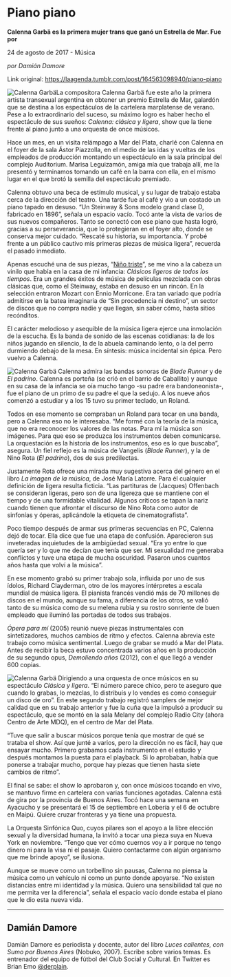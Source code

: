 # Piano piano

**Calenna Garbä es la primera mujer trans que ganó un Estrella de Mar. Fue por**

24 de agosto de 2017 - Música

_por Damián Damore_

Link original: https://laagenda.tumblr.com/post/164563098940/piano-piano

![Calenna Garbä](https://64.media.tumblr.com/f18a30f0c4ac63d374e64bb7a67d5a56/tumblr_inline_pdvzvsfAP61t6q87u_500.jpg)La compositora Calenna Garbä fue este año la primera artista transexual argentina en obtener un premio Estrella de Mar, galardón que se destina a los espectáculos de la cartelera marplatense de verano. Pese a lo extraordinario del suceso, su máximo logro es haber hecho el espectáculo de sus sueños: *Calenna: clásica y ligera*, show que la tiene frente al piano junto a una orquesta de once músicos.

Hace un mes, en un visita relámpago a Mar del Plata, charlé con Calenna en el foyer de la sala Ástor Piazzolla, en el medio de las idas y vueltas de los empleados de producción montando un espectáculo en la sala principal del complejo Auditorium. Marisa Leguizamón, amiga mía que trabaja allí, me la presentó y terminamos tomando un café en la barra con ella, en el mismo lugar en el que brotó la semilla del espectáculo premiado. 

Calenna obtuvo una beca de estímulo musical, y su lugar de trabajo estaba cerca de la dirección del teatro. Una tarde fue al café y vio a un costado un piano tapado en desuso. “Un Steinway & Sons modelo grand clase D, fabricado en 1896”, señala un espacio vacío. Tocó ante la vista de varios de sus nuevos compañeros. Tanto se conectó con ese piano que hasta logró, gracias a su perseverancia, que lo protegieran en el foyer alto, donde se conserva mejor cuidado. “Rescaté su historia, su importancia. Y probé frente a un público cautivo mis primeras piezas de música ligera”, recuerda el pasado inmediato.

Apenas escuché una de sus piezas, “[Niño triste](https://youtu.be/RbQkxsLRWTA)”, se me vino a la cabeza un vinilo que había en la casa de mi infancia: *Clásicos ligeros de todos los tiempos*. Era un grandes éxitos de música de películas mezclada con obras clásicas que, como el Steinway, estaba en desuso en un rincón. En la selección entraron Mozart con Ennio Morricone. Era tan variado que podría admitirse en la batea imaginaria de “Sin procedencia ni destino”, un sector de discos que no compra nadie y que llegan, sin saber cómo, hasta sitios recónditos.

El carácter melodioso y asequible de la música ligera ejerce una inmolación de la escucha. Es la banda de sonido de las escenas cotidianas: la de los niños jugando en silencio, la de la abuela caminando lento, o la del perro durmiendo debajo de la mesa. En síntesis: música incidental sin épica. Pero vuelvo a Calenna.

![Calenna Garbä](https://64.media.tumblr.com/f18a30f0c4ac63d374e64bb7a67d5a56/tumblr_inline_pdvzvsfAP61t6q87u_500.jpg) Calenna admira las bandas sonoras de *Blade Runner* y de *El padrino*. Calenna es porteña (se crió en el barrio de Caballito) y aunque en su casa de la infancia se oía mucho tango -su padre era bandoneonista-, fue el piano de un primo de su padre el que la sedujo. A los nueve años comenzó a estudiar y a los 15 tuvo su primer teclado, un Roland. 

Todos en ese momento se compraban un Roland para tocar en una banda, pero a Calenna eso no le interesaba. “Me formé con la teoría de la música, que no era reconocer los valores de las notas. Para mí la música son imágenes. Para que eso se produzca los instrumentos deben comunicarse. La orquestación es la historia de los instrumentos, eso es lo que buscaba”, asegura. Un fiel reflejo es la música de Vangelis (*Blade Runner*), y la de Nino Rota (*El padrino*), dos de sus predilectas.

Justamente Rota ofrece una mirada muy sugestiva acerca del género en el libro *La imagen de la música*, de José María Latorre. Para él cualquier definición de ligera resulta ficticia. “Las partituras de (Jacques) Offenbach se consideran ligeras, pero son de una ligereza que se mantiene con el tiempo y de una formidable vitalidad. Algunos críticos se tapan la nariz cuando tienen que afrontar el discurso de Nino Rota como autor de sinfonías y óperas, aplicándole la etiqueta de cinematografista”.

Poco tiempo después de armar sus primeras secuencias en PC, Calenna dejó de tocar. Ella dice que fue una etapa de confusión. Aparecieron sus inveteradas inquietudes de la ambigüedad sexual. “Era yo entre lo que quería ser y lo que me decían que tenía que ser. Mi sexualidad me generaba conflictos y tuve una etapa de mucha oscuridad. Pasaron unos cuantos años hasta que volví a la música”.

En ese momento grabó su primer trabajo sola, influida por uno de sus ídolos, Richard Clayderman, otro de los mayores intérpretes a escala mundial de música ligera. El pianista francés vendió más de 70 millones de discos en el mundo, aunque su fama, a diferencia de los otros, se valió tanto de su música como de su melena rubia y su rostro sonriente de buen empleado que iluminó las portadas de todos sus trabajos.

*Ópera para mí* (2005) reunió nueve piezas instrumentales con sintetizadores, muchos cambios de ritmo y efectos. Calenna abrevia este trabajo como música sentimental. Luego de grabar se mudó a Mar del Plata. Antes de recibir la beca estuvo concentrada varios años en la producción de su segundo opus, *Demoliendo años* (2012), con el que llegó a vender 600 copias. 

![Calenna Garbä](https://64.media.tumblr.com/fe4c6ec64c889abe8eab77bf968359b7/tumblr_inline_pdvzvtIPOC1t6q87u_500.jpg) Dirigiendo a una orquesta de once músicos en su espectáculo *Clásica y ligera*. “El número parece chico, pero te aseguro que cuando lo grabas, lo mezclas, lo distribuís y lo vendes es como conseguir un disco de oro”. En este segundo trabajo registró samplers de mejor calidad que en su trabajo anterior y fue la cuña que la impulsó a producir su espectáculo, que se montó en la sala Melany del complejo Radio City (ahora Centro de Arte MDQ), en el centro de Mar del Plata.

“Tuve que salir a buscar músicos porque tenía que mostrar de qué se trataba el show. Así que junté a varios, pero la dirección no es fácil, hay que ensayar mucho. Primero grabamos cada instrumento en el estudio y después montamos la puesta para el playback. Si lo aprobaban, había que ponerse a trabajar mucho, porque hay piezas que tienen hasta siete cambios de ritmo”.

El final se sabe: el show lo aprobaron y, con once músicos tocando en vivo, se mantuvo firme en cartelera con varias funciones agotadas. Calenna está de gira por la provincia de Buenos Aires. Tocó hace una semana en Ayacucho y se presentará el 15 de septiembre en Lobería y el 6 de octubre en Maipú. Quiere cruzar fronteras y ya tiene una propuesta.

La Orquesta Sinfónica Quo, cuyos pilares son el apoyo a la libre elección sexual y la diversidad humana, la invitó a tocar una pieza suya en Nueva York en noviembre. “Tengo que ver cómo cuernos voy a ir porque no tengo dinero ni para la visa ni el pasaje. Quiero contactarme con algún organismo que me brinde apoyo”, se ilusiona.

Aunque se mueve como un torbellino sin pausas, Calenna no piensa la música como un vehículo ni como un punto donde apoyarse. “No existen distancias entre mi identidad y la música. Quiero una sensibilidad tal que no me permita ver la diferencia”, señala el espacio vacío donde estaba el piano que le dio esta nueva vida. 

  




---

 Damián Damore
--------------

 Damián Damore es periodista y docente, autor del libro *Luces calientes, con Sumo por Buenos Aires* (Nobuko, 2007). Escribe sobre varios temas. Es entrenador del equipo de fútbol del Club Social y Cultural. En Twitter es Brian Emo [@derplain](https://twitter.com/derplain). 

